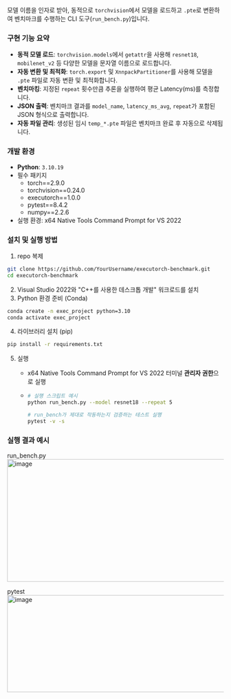 모델 이름을 인자로 받아, 동적으로 `torchvision`에서 모델을 로드하고 `.pte`로 변환하여 벤치마크를 수행하는 CLI 도구(`run_bench.py`)입니다.



### 구현 기능 요약

- **동적 모델 로드**: `torchvision.models`에서 `getattr`을 사용해 `resnet18`, `mobilenet_v2` 등 다양한 모델을 문자열 이름으로 로드합니다.
- **자동 변환 및 최적화**: `torch.export` 및 `XnnpackPartitioner`를 사용해 모델을 `.pte` 파일로 자동 변환 및 최적화합니다.
- **벤치마킹**: 지정된 `repeat` 횟수만큼 추론을 실행하여 평균 Latency(ms)를 측정합니다.
- **JSON 출력**: 벤치마크 결과를 `model_name`, `latency_ms_avg`, `repeat`가 포함된 JSON 형식으로 출력합니다.
- **자동 파일 관리**: 생성된 임시 `temp_*.pte` 파일은 벤치마크 완료 후 자동으로 삭제됩니다.



### 개발 환경

- **Python**: `3.10.19`
- 필수 패키지
  - torch==2.9.0
  - torchvision==0.24.0
  - executorch==1.0.0
  - pytest==8.4.2
  - numpy==2.2.6
- 실행 환경: x64 Native Tools Command Prompt for VS 2022



### 설치 및 실행 방법

1. repo 복제

```bash
git clone https://github.com/YourUsername/executorch-benchmark.git
cd executorch-benchmark
```

2. Visual Studio 2022와 "C++를 사용한 데스크톱 개발" 워크로드를 설치
3. Python 환경 준비 (Conda)

```bash
conda create -n exec_project python=3.10
conda activate exec_project
```

4. 라이브러리 설치 (pip)

```bash
pip install -r requirements.txt
```

5. 실행

   - x64 Native Tools Command Prompt for VS 2022 터미널 **관리자 권한**으로 실행

   - ```bash
     # 실행 스크립트 예시
     python run_bench.py --model resnet18 --repeat 5
     
     # run_bench가 제대로 작동하는지 검증하는 테스트 실행
     pytest -v -s
     ```



### 실행 결과 예시

run_bench.py
<img width="1075" height="285" alt="image" src="https://github.com/user-attachments/assets/c33da63b-85e6-48e6-be66-458eddd163a9" />


pytest
<img width="1081" height="226" alt="image" src="https://github.com/user-attachments/assets/ca284b07-2146-45e7-803c-c4521e07e28d" />



